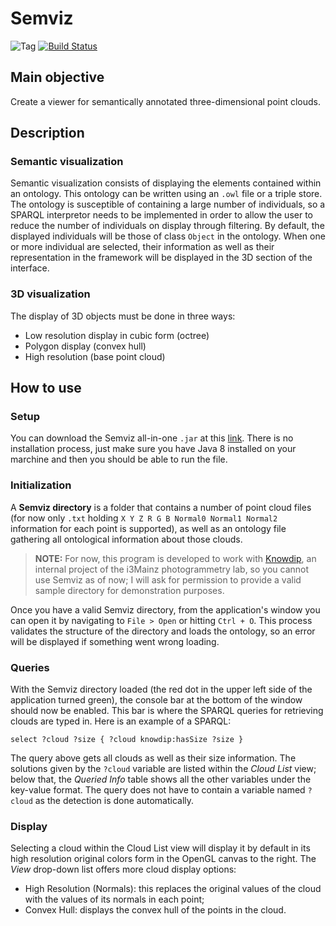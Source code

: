 # Semviz

![Tag](https://img.shields.io/badge/tag-v1.0.1-blue.svg) [![Build Status](https://travis-ci.com/vmoglan/semviz.svg?branch=master)](https://travis-ci.org/vmoglan/semviz)

## Main objective

Create a viewer for semantically annotated three-dimensional point clouds.

## Description

### Semantic visualization

Semantic visualization consists of displaying the elements contained within an ontology. This ontology can be written using an `.owl` file or a triple store. The ontology is susceptible of containing a large number of individuals, so a SPARQL interpretor needs to be implemented in order to allow the user to reduce the number of individuals on display through filtering. By default, the displayed individuals will be those of class `Object` in the ontology. When one or more individual are selected, their information as well as their representation in the framework will be displayed in the 3D section of the interface.

### 3D visualization

The display of 3D objects must be done in three ways:

- Low resolution display in cubic form (octree)
- Polygon display (convex hull)
- High resolution (base point cloud)

## How to use

### Setup

You can download the Semviz all-in-one `.jar` at this [link](https://github.com/vmoglan/semviz/releases/download/v1.0.1/semviz-1.0.1.jar). There is no installation process, just make sure you have Java 8 installed on your marchine and then you should be able to run the file.

### Initialization

A **Semviz directory** is a folder that contains a number of point cloud files (for now only `.txt` holding `X Y Z R G B Normal0 Normal1 Normal2` information for each point is supported), as well as an ontology file gathering all ontological information about those clouds.

> **NOTE:** For now, this program is developed to work with [Knowdip](https://www.researchgate.net/publication/317428247_Summary_of_KnowDIP_project), an internal project of the i3Mainz photogrammetry lab, so you cannot use Semviz as of now; I will ask for permission to provide a valid sample directory for demonstration purposes.

Once you have a valid Semviz directory, from the application's window you can open it by navigating to `File > Open` or hitting `Ctrl + O`. This process validates the structure of the directory and loads the ontology, so an error will be displayed if something went wrong loading.

### Queries

With the Semviz directory loaded (the red dot in the upper left side of the application turned green), the console bar at the bottom of the window should now be enabled. This bar is where the SPARQL queries for retrieving clouds are typed in. Here is an example of a SPARQL:

```
select ?cloud ?size { ?cloud knowdip:hasSize ?size }
```

The query above gets all clouds as well as their size information. The solutions given by the `?cloud` variable are listed within the _Cloud List_ view; below that, the _Queried Info_ table shows all the other variables under the key-value format. The query does not have to contain a variable named `?cloud` as the detection is done automatically.

### Display

Selecting a cloud within the Cloud List view will display it by default in its high resolution original colors form in the OpenGL canvas to the right. The _View_ drop-down list offers more cloud display options:

- High Resolution (Normals): this replaces the original values of the cloud with the values of its normals in each point;
- Convex Hull: displays the convex hull of the points in the cloud.
